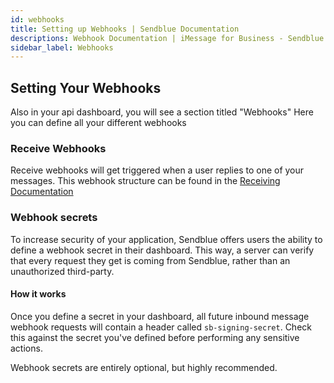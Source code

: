 ```yaml
---
id: webhooks
title: Setting up Webhooks | Sendblue Documentation
descriptions: Webhook Documentation | iMessage for Business - Sendblue
sidebar_label: Webhooks
---
```


## Setting Your Webhooks

Also in your api dashboard, you will see a section titled "Webhooks" Here you can define all your different webhooks

### Receive Webhooks

Receive webhooks will get triggered when a user replies to one of your messages. This webhook structure can be found in the [Receiving Documentation](inbound.md)

### Webhook secrets

To increase security of your application, Sendblue offers users the ability to define a webhook secret in their dashboard. This way, a server can verify that every request they get is coming from Sendblue, rather than an unauthorized third-party.

#### How it works

Once you define a secret in your dashboard, all future inbound message webhook requests will contain a header called `sb-signing-secret`. Check this against the secret you've defined before performing any sensitive actions.

Webhook secrets are entirely optional, but highly recommended.
